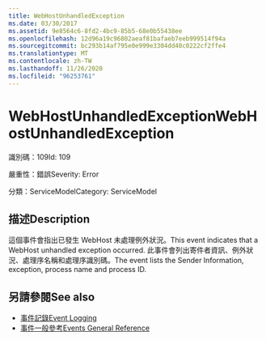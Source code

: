 ```yaml
---
title: WebHostUnhandledException
ms.date: 03/30/2017
ms.assetid: 9e8564c6-8fd2-4bc9-85b5-68e0b55438ee
ms.openlocfilehash: 12d96a19c96802aeaf81bafaeb7eeb999514f94a
ms.sourcegitcommit: bc293b14af795e0e999e3304dd40c0222cf2ffe4
ms.translationtype: MT
ms.contentlocale: zh-TW
ms.lasthandoff: 11/26/2020
ms.locfileid: "96253761"
---
```

# <a name="webhostunhandledexception"></a><span data-ttu-id="e0397-102">WebHostUnhandledException</span><span class="sxs-lookup"><span data-stu-id="e0397-102">WebHostUnhandledException</span></span>

<span data-ttu-id="e0397-103">識別碼：109</span><span class="sxs-lookup"><span data-stu-id="e0397-103">Id: 109</span></span>  
  
 <span data-ttu-id="e0397-104">嚴重性：錯誤</span><span class="sxs-lookup"><span data-stu-id="e0397-104">Severity: Error</span></span>  
  
 <span data-ttu-id="e0397-105">分類：ServiceModel</span><span class="sxs-lookup"><span data-stu-id="e0397-105">Category: ServiceModel</span></span>  
  
## <a name="description"></a><span data-ttu-id="e0397-106">描述</span><span class="sxs-lookup"><span data-stu-id="e0397-106">Description</span></span>  

 <span data-ttu-id="e0397-107">這個事件會指出已發生 WebHost 未處理例外狀況。</span><span class="sxs-lookup"><span data-stu-id="e0397-107">This event indicates that a WebHost unhandled exception occurred.</span></span> <span data-ttu-id="e0397-108">此事件會列出寄件者資訊、例外狀況、處理序名稱和處理序識別碼。</span><span class="sxs-lookup"><span data-stu-id="e0397-108">The event lists the Sender Information, exception, process name and process ID.</span></span>  
  
## <a name="see-also"></a><span data-ttu-id="e0397-109">另請參閱</span><span class="sxs-lookup"><span data-stu-id="e0397-109">See also</span></span>

- [<span data-ttu-id="e0397-110">事件記錄</span><span class="sxs-lookup"><span data-stu-id="e0397-110">Event Logging</span></span>](index.md)
- [<span data-ttu-id="e0397-111">事件一般參考</span><span class="sxs-lookup"><span data-stu-id="e0397-111">Events General Reference</span></span>](events-general-reference.md)
